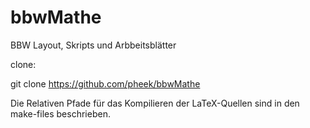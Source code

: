 # bbwMathe
BBW Layout, Skripts und Arbbeitsblätter

clone:

git clone https://github.com/pheek/bbwMathe

Die Relativen Pfade für das Kompilieren der LaTeX-Quellen sind in den
make-files beschrieben.